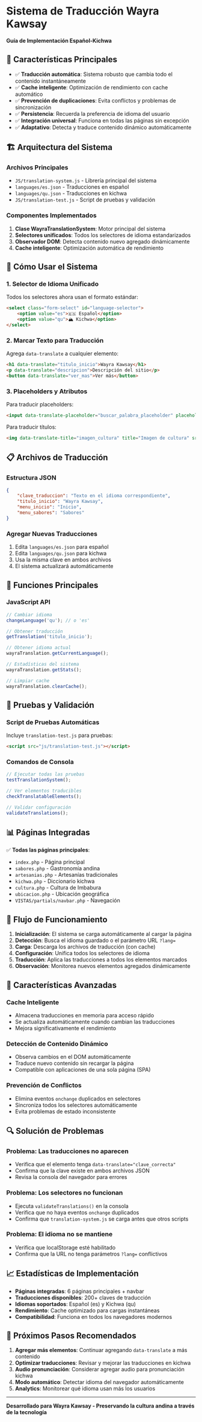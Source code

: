 # Sistema de Traducción Wayra Kawsay
**Guía de Implementación Español-Kichwa**

## 🎯 Características Principales

- ✅ **Traducción automática**: Sistema robusto que cambia todo el contenido instantáneamente
- ✅ **Cache inteligente**: Optimización de rendimiento con cache automático
- ✅ **Prevención de duplicaciones**: Evita conflictos y problemas de sincronización
- ✅ **Persistencia**: Recuerda la preferencia de idioma del usuario
- ✅ **Integración universal**: Funciona en todas las páginas sin excepción
- ✅ **Adaptativo**: Detecta y traduce contenido dinámico automáticamente

## 🏗️ Arquitectura del Sistema

### Archivos Principales
- `JS/translation-system.js` - Librería principal del sistema
- `languages/es.json` - Traducciones en español
- `languages/qu.json` - Traducciones en kichwa
- `JS/translation-test.js` - Script de pruebas y validación

### Componentes Implementados
1. **Clase WayraTranslationSystem**: Motor principal del sistema
2. **Selectores unificados**: Todos los selectores de idioma estandarizados
3. **Observador DOM**: Detecta contenido nuevo agregado dinámicamente
4. **Cache inteligente**: Optimización automática de rendimiento

## 🚀 Cómo Usar el Sistema

### 1. Selector de Idioma Unificado
Todos los selectores ahora usan el formato estándar:
```html
<select class="form-select" id="language-selector">
    <option value="es">🇪🇸 Español</option>
    <option value="qu">🏔️ Kichwa</option>
</select>
```

### 2. Marcar Texto para Traducción
Agrega `data-translate` a cualquier elemento:
```html
<h1 data-translate="titulo_inicio">Wayra Kawsay</h1>
<p data-translate="descripcion">Descripción del sitio</p>
<button data-translate="ver_mas">Ver más</button>
```

### 3. Placeholders y Atributos
Para traducir placeholders:
```html
<input data-translate-placeholder="buscar_palabra_placeholder" placeholder="Buscar...">
```

Para traducir títulos:
```html
<img data-translate-title="imagen_cultura" title="Imagen de cultura" src="...">
```

## 📋 Archivos de Traducción

### Estructura JSON
```json
{
    "clave_traduccion": "Texto en el idioma correspondiente",
    "titulo_inicio": "Wayra Kawsay",
    "menu_inicio": "Inicio",
    "menu_sabores": "Sabores"
}
```

### Agregar Nuevas Traducciones
1. Edita `languages/es.json` para español
2. Edita `languages/qu.json` para kichwa
3. Usa la misma clave en ambos archivos
4. El sistema actualizará automáticamente

## 🔧 Funciones Principales

### JavaScript API
```javascript
// Cambiar idioma
changeLanguage('qu'); // o 'es'

// Obtener traducción
getTranslation('titulo_inicio');

// Obtener idioma actual
wayraTranslation.getCurrentLanguage();

// Estadísticas del sistema
wayraTranslation.getStats();

// Limpiar cache
wayraTranslation.clearCache();
```

## 🧪 Pruebas y Validación

### Script de Pruebas Automáticas
Incluye `translation-test.js` para pruebas:
```html
<script src="js/translation-test.js"></script>
```

### Comandos de Consola
```javascript
// Ejecutar todas las pruebas
testTranslationSystem();

// Ver elementos traducibles
checkTranslatableElements();

// Validar configuración
validateTranslations();
```

## 📊 Páginas Integradas

✅ **Todas las páginas principales**:
- `index.php` - Página principal
- `sabores.php` - Gastronomía andina
- `artesanias.php` - Artesanías tradicionales
- `kichwa.php` - Diccionario kichwa
- `cultura.php` - Cultura de Imbabura
- `ubicacion.php` - Ubicación geográfica
- `VISTAS/partials/navbar.php` - Navegación

## 🔄 Flujo de Funcionamiento

1. **Inicialización**: El sistema se carga automáticamente al cargar la página
2. **Detección**: Busca el idioma guardado o el parámetro URL `?lang=`
3. **Carga**: Descarga los archivos de traducción (con cache)
4. **Configuración**: Unifica todos los selectores de idioma
5. **Traducción**: Aplica las traducciones a todos los elementos marcados
6. **Observación**: Monitorea nuevos elementos agregados dinámicamente

## 🎨 Características Avanzadas

### Cache Inteligente
- Almacena traducciones en memoria para acceso rápido
- Se actualiza automáticamente cuando cambian las traducciones
- Mejora significativamente el rendimiento

### Detección de Contenido Dinámico
- Observa cambios en el DOM automáticamente
- Traduce nuevo contenido sin recargar la página
- Compatible con aplicaciones de una sola página (SPA)

### Prevención de Conflictos
- Elimina eventos `onchange` duplicados en selectores
- Sincroniza todos los selectores automáticamente
- Evita problemas de estado inconsistente

## 🔍 Solución de Problemas

### Problema: Las traducciones no aparecen
- Verifica que el elemento tenga `data-translate="clave_correcta"`
- Confirma que la clave existe en ambos archivos JSON
- Revisa la consola del navegador para errores

### Problema: Los selectores no funcionan
- Ejecuta `validateTranslations()` en la consola
- Verifica que no haya eventos `onchange` duplicados
- Confirma que `translation-system.js` se carga antes que otros scripts

### Problema: El idioma no se mantiene
- Verifica que localStorage esté habilitado
- Confirma que la URL no tenga parámetros `?lang=` conflictivos

## 📈 Estadísticas de Implementación

- **Páginas integradas**: 6 páginas principales + navbar
- **Traducciones disponibles**: 200+ claves de traducción
- **Idiomas soportados**: Español (es) y Kichwa (qu)
- **Rendimiento**: Cache optimizado para cargas instantáneas
- **Compatibilidad**: Funciona en todos los navegadores modernos

## 🎯 Próximos Pasos Recomendados

1. **Agregar más elementos**: Continuar agregando `data-translate` a más contenido
2. **Optimizar traducciones**: Revisar y mejorar las traducciones en kichwa
3. **Audio pronunciación**: Considerar agregar audio para pronunciación kichwa
4. **Modo automático**: Detectar idioma del navegador automáticamente
5. **Analytics**: Monitorear qué idioma usan más los usuarios

---

**Desarrollado para Wayra Kawsay - Preservando la cultura andina a través de la tecnología**